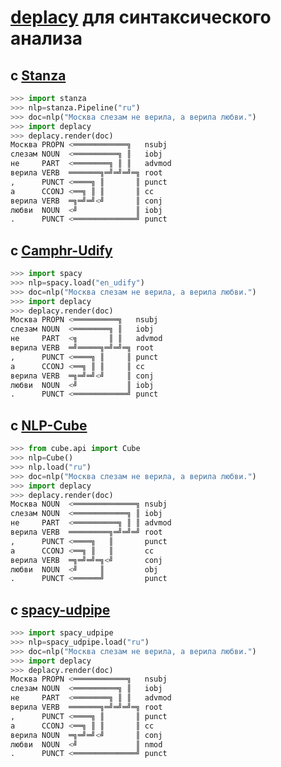 # [deplacy](https://koichiyasuoka.github.io/deplacy/) для синтаксического анализа

## с [Stanza](https://stanfordnlp.github.io/stanza)

```py
>>> import stanza
>>> nlp=stanza.Pipeline("ru")
>>> doc=nlp("Москва слезам не верила, а верила любви.")
>>> import deplacy
>>> deplacy.render(doc)
Москва PROPN <════════════╗   nsubj
слезам NOUN  <══════════╗ ║   iobj
не     PART  <════════╗ ║ ║   advmod
верила VERB  ═══════╗═╝═╝═╝═╗ root
,      PUNCT <════╗ ║       ║ punct
а      CCONJ <══╗ ║ ║       ║ cc
верила VERB  ═╗═╝═╝<╝       ║ conj
любви  NOUN  <╝             ║ iobj
.      PUNCT <══════════════╝ punct
```

## с [Camphr-Udify](https://camphr.readthedocs.io/en/latest/notes/udify.html)

```py
>>> import spacy
>>> nlp=spacy.load("en_udify")
>>> doc=nlp("Москва слезам не верила, а верила любви.")
>>> import deplacy
>>> deplacy.render(doc)
Москва PROPN <══════════╗   nsubj
слезам NOUN  <════════╗ ║   iobj
не     PART  <╗       ║ ║   advmod
верила VERB  ═╝═════╗═╝═╝═╗ root
,      PUNCT <════╗ ║     ║ punct
а      CCONJ <══╗ ║ ║     ║ cc
верила VERB  ═╗═╝═╝<╝     ║ conj
любви  NOUN  <╝           ║ iobj
.      PUNCT <════════════╝ punct
```

## с [NLP-Cube](https://github.com/Adobe/NLP-Cube)

```py
>>> from cube.api import Cube
>>> nlp=Cube()
>>> nlp.load("ru")
>>> doc=nlp("Москва слезам не верила, а верила любви.")
>>> import deplacy
>>> deplacy.render(doc)
Москва NOUN  <══════════════╗ nsubj
слезам NOUN  <════════════╗ ║ iobj
не     PART  <══════════╗ ║ ║ advmod
верила VERB  ═════════╗═╝═╝═╝ root
,      PUNCT <════╗   ║       punct
а      CCONJ <══╗ ║   ║       cc
верила VERB  ═╗═╝═╝═╗<╝       conj
любви  NOUN  <╝     ║         obj
.      PUNCT <══════╝         punct
```

## с [spacy-udpipe](https://github.com/TakeLab/spacy-udpipe)

```py
>>> import spacy_udpipe
>>> nlp=spacy_udpipe.load("ru")
>>> doc=nlp("Москва слезам не верила, а верила любви.")
>>> import deplacy
>>> deplacy.render(doc)
Москва PROPN <════════════╗   nsubj
слезам NOUN  <══════════╗ ║   iobj
не     PART  <════════╗ ║ ║   advmod
верила VERB  ═══════╗═╝═╝═╝═╗ root
,      PUNCT <════╗ ║       ║ punct
а      CCONJ <══╗ ║ ║       ║ cc
верила NOUN  ═╗═╝═╝<╝       ║ conj
любви  NOUN  <╝             ║ nmod
.      PUNCT <══════════════╝ punct
```

